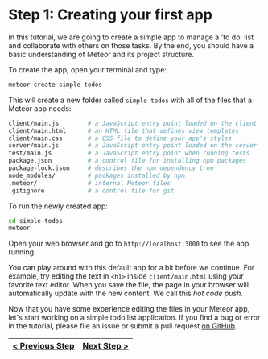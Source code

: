 # Step 1: Creating your first app

[//]: # (head-end)


In this tutorial, we are going to create a simple app to manage a 'to do' list and collaborate with others on those tasks.  By the end, you should have a basic understanding of Meteor and its project structure.

To create the app, open your terminal and type:

```bash
meteor create simple-todos
```

This will create a new folder called `simple-todos` with all of the files that a Meteor app needs:

```bash
client/main.js        # a JavaScript entry point loaded on the client
client/main.html      # an HTML file that defines view templates
client/main.css       # a CSS file to define your app's styles
server/main.js        # a JavaScript entry point loaded on the server
test/main.js          # a JavaScript entry point when running tests
package.json          # a control file for installing npm packages
package-lock.json     # describes the npm dependency tree
node_modules/         # packages installed by npm
.meteor/              # internal Meteor files
.gitignore            # a control file for git
```

To run the newly created app:

```bash
cd simple-todos
meteor
```

Open your web browser and go to `http://localhost:3000` to see the app running.

You can play around with this default app for a bit before we continue. For example, try editing the text in `<h1>` inside `client/main.html` using your favorite text editor. When you save the file, the page in your browser will automatically update with the new content. We call this _hot code push_.

Now that you have some experience editing the files in your Meteor app, let's start working on a simple todo list application. If you find a bug or error in the tutorial, please file an issue or submit a pull request [on GitHub](https://github.com/meteor/simple-todos).


[//]: # (foot-start)

[{]: <helper> (navStep)

| [< Previous Step](step10.md) | [Next Step >](step12.md) |
|:--------------------------------|--------------------------------:|

[}]: #
